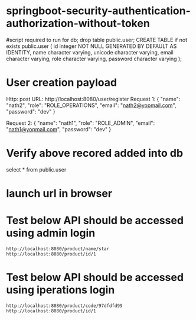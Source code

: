 # springboot-security-authentication-authorization-without-token

#script required to run for db;
drop table public.user;
CREATE TABLE if not exists public.user
(
    id integer NOT NULL GENERATED BY DEFAULT AS IDENTITY,
	name character varying,
	unicode character varying,
	email character varying,
	role character varying,
	password character varying
);
# User creation payload
Http: post 
URL: http://localhost:8080/user/register
Request 1: 
{
    "name": "nath2",
    "role": "ROLE_OPERATIONS",
    "email": "nath2@yopmail.com",
    "password": "dev"
}

Request 2: 
{
    "name": "nath1",
    "role": "ROLE_ADMIN",
    "email": "nath1@yopmail.com",
    "password": "dev"
}
# Verify above recored added into db
select * from public.user

# launch url in browser
# Test below API should be accessed using admin login
	http://localhost:8080/product/name/star
	http://localhost:8080/product/id/1
# Test below API should be accessed using iperations login
	http://localhost:8080/product/code/97dfdfd99
	http://localhost:8080/product/id/1
